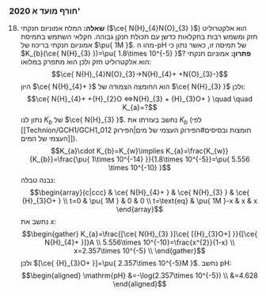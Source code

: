 ### 2020 חורף מועד א'

18. **שאלה:**
	המלח אמוניום חנקתי ($\ce{ N{H}_{4}N{O}_{3} }$) הוא אלקטרוליט חזק ומשמש רבות בחקלאות כדשן עם תכולת חנקן גבוהה. חקלאי השתמש בתמיסת אמוניום חנקתי בריכוז של $\pu{ 1M }$. מהו ה-$\mathrm{pH}$ של תמיסה זו, כאשר נתון כי $K_{b}(\ce{ N{H}_{3} })=\pu{ 1.8\times 10^{-5} }$?
	**פתרון:**
	אמוניום חנקתי הוא אלקטרוליט חזק ולכן הוא מתפרק במלואו:
	$$\ce{ N{H}_{4}N{O}_{3}->N{H}_{4}+ +N{O}_{3}-}$$
	היון $\ce{ N{H}_{4}+ }$ הוא החומצה הצמודה של $\ce{ N{H}_{3} }$ ולכן:
	$$\ce{ N{H}_{4}+ +{H}_{2}O <=>N{H}_{3} + {H}_{3}O+ } \quad \quad K_{a}=?$$
	נתון לנו $K_{b}$ של $\ce{ N{H}_{3} }$. נחשב בעזרתו את $K_{b}$ (לפי [[Technion/GCH1/GCH1_012 חומצות ובסיסים#הפירוק העצמי של מים|הפירוק העצמי של המים]]).
	$$K_{a}\cdot K_{b}=K_{w}\implies K_{a}=\frac{K_{w}}{K_{b}}=\frac{\pu{ 1\times 10^{-14} }}{1.8\times 10^{-5}}=\pu{ 5.556 \times 10^{-10} }$$
	נבנה טבלה:
	$$\begin{array}{c|ccc}
 & \ce{ N{H}_{4}+ } & \ce{ N{H}_{3} } & \ce{ {H}_{3}O+ } \\
t=0 & \pu{ 1M } & 0 & 0 \\
t=\text{eq} & \pu{ 1M }-x & x & x
\end{array}$$
נחשב את $x$:
	$$\begin{gather}
K_{a}=\frac{[\ce{ N{H}_{3} }]\ce{ [{H}_{3}O+] }}{[\ce{ N{H}_{4}+ }]}A \\
5.556\times 10^{-10}=\frac{x^{2}}{1-x} \\
x=2.357\times 10^{-5} \\
\end{gather}$$
	ולכן $[\ce{ {H}_{3}O+ }]=\pu{ 2.357\times 10^{-5}M }$. נחשב $\mathrm{pH}$:
	$$\begin{aligned}
\mathrm{pH} &=-\log(2.357\times 10^{-5}) \\
	&=4.628
\end{aligned}$$